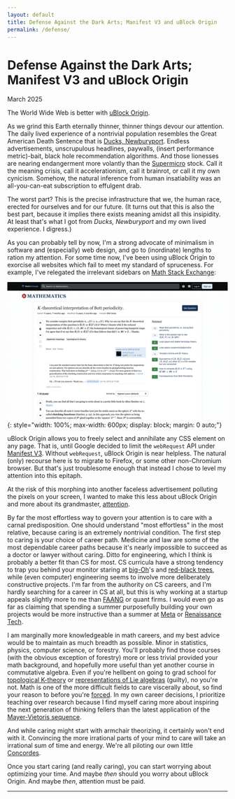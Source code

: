 ```yaml
---
layout: default
title: Defense Against the Dark Arts; Manifest V3 and uBlock Origin
permalink: /defense/
---
```


# Defense Against the Dark Arts; Manifest V3 and uBlock Origin
<p class="date">March 2025</p>

The World Wide Web is better with <a href="https://ublockorigin.com/" target="_blank">uBlock Origin</a>.

As we grind this Earth eternally thinner, thinner things devour our attention. The daily lived experience of a nontrivial population resembles the Great American Death Sentence that is <a href="https://www.galleybeggar.co.uk/paperback-shop/ritegxpqvavi286gp91sd0he23hzx4" target="_blank">Ducks, Newburyport</a>. Endless advertisements, unscrupulous headlines, paywalls, (insert performance metric)-bait, black hole recommendation algorithms. And those lionesses are nearing endangerment more volantly than the <a href="https://finance.yahoo.com/news/why-super-micro-computer-stock-231600750.html" target="_blank">Supermicro</a> stock. Call it the meaning crisis, call it accelerationism, call it brainrot, or call it my own cynicism. Somehow, the natural inference from human insatiability was an all-you-can-eat subscription to effulgent drab.

The worst part? This is the precise infrastructure that we, the human race, erected for ourselves and for our future. (It turns out that this is also the best part, because it implies there exists meaning amidst all this insipidity. At least that's what I got from *Ducks, Newburyport* and my own lived experience. I digress.)

As you can probably tell by now, I'm a strong advocate of minimalism in software and (especially) web design, and go to (inordinate) lengths to ration my attention. For some time now, I've been using uBlock Origin to exorcise all websites which fail to meet my standard of spruceness. For example, I've relegated the irrelevant sidebars on <a href="https://math.stackexchange.com/" target="_blank">Math Stack Exchange</a>:

![Math Stack Exchange](/assets/images/msx.png){: style="width: 100%; max-width: 600px; display: block; margin: 0 auto;"}

uBlock Origin allows you to freely select and annihilate any CSS element on any page. That is, until Google decided to limit the `webRequest` API under <a href="https://developer.chrome.com/docs/extensions/develop/migrate/what-is-mv3" target="_blank">Manifest V3</a>. Without `webRequest`, uBlock Origin is near helpless. The natural (only) recourse here is to migrate to Firefox, or some other non-Chromium browser. But that's just troublesome enough that instead I chose to level my attention into this epitaph.

At the risk of this morphing into another faceless advertisement polluting the pixels on your screen, I wanted to make this less about uBlock Origin and more about its grandmaster, <a href="https://bullofheavendc.bandcamp.com/album/310-px0-2-18-5-18-p-k-k-k?from=embed" target="_blank">attention</a>.

By far the most effortless way to govern your attention is to care with a carnal predisposition. One should understand "most effortless" in the most relative, because caring is an extremely nontrivial condition. The first step to caring is your choice of career path. Medicine and law are some of the most dependable career paths because it's nearly impossible to succeed as a doctor or lawyer without caring. Ditto for engineering, which I think is probably a better fit than CS for most. CS curricula have a strong tendency to trap you behind your monitor staring at <a href="https://en.wikipedia.org/wiki/Big_O_notation" target="_blank">big-Oh</a>'s and <a href="https://en.wikipedia.org/wiki/Red%E2%80%93black_tree" target="_blank">red-black trees</a>, while (even computer) engineering seems to involve more deliberately constructive projects. I'm far from the authority on CS careers, and I'm hardly searching for a career in CS at all, but this is why working at a startup appeals slightly more to me than <a href="https://en.wikipedia.org/wiki/Big_Tech" target="_blank">FAANG</a> or quant firms. I would even go as far as claiming that spending a summer purposefully building your own projects would be more instructive than a summer at <a href="https://about.meta.com/" target="_blank">Meta</a> or <a href="https://www.rentec.com/Home.action?index=true" target="_blank">Renaissance Tech</a>.

I am marginally more knowledgeable in math careers, and my best advice would be to maintain as much breadth as possible. Minor in statistics, physics, computer science, or forestry. You'll probably find those courses (with the obvious exception of forestry) more or less trivial provided your math background, and hopefully more useful than yet another course in commutative algebra. Even if you're hellbent on going to grad school for <a href="https://ncatlab.org/nlab/show/topological+K-theory" target="_blank">topological K-theory</a> or <a href="https://ncatlab.org/nlab/show/Lie+algebra+representation" target="_blank">representations of Lie algebras</a> (guilty), no you're not. Math is one of the more difficult fields to care viscerally about, so find your reason to before you're <a href="https://www.math.utoronto.ca/~stevo/Todorcevic_Note_On_PFA.pdf" target="_blank">forced</a>. In my own career decisions, I prioritize teaching over research because I find myself caring more about inspiring the next generation of thinking fellers than the latest application of the <a href="https://ncatlab.org/nlab/show/Mayer-Vietoris+sequence" target="_blank">Mayer-Vietoris sequence</a>.

And while caring might start with armchair theorizing, it certainly won't end with it. Convincing the more irrational parts of your mind to care will take an irrational sum of time and energy. We're all piloting our own little <a href="https://en.wikipedia.org/wiki/Concorde" target="_blank">Concordes</a>.

Once you start caring (and really caring), you can start worrying about optimizing your time. And maybe *then* should you worry about uBlock Origin. And maybe *then*, attention must be paid.

---